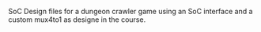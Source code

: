 SoC Design files for a dungeon crawler game using an SoC interface and a custom mux4to1 as designe in the course.
